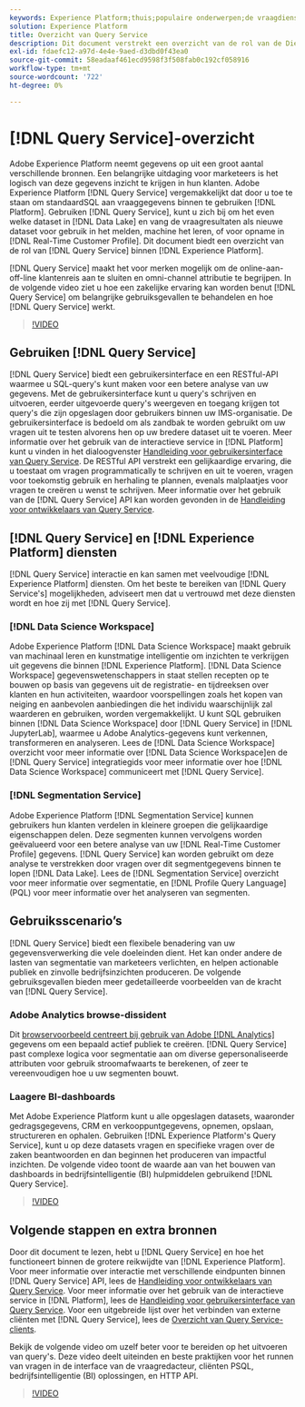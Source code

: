 ```yaml
---
keywords: Experience Platform;thuis;populaire onderwerpen;de vraagdienst;de dienst van de vraag;vraag
solution: Experience Platform
title: Overzicht van Query Service
description: Dit document verstrekt een overzicht van de rol van de Dienst van de Vraag binnen Experience Platform.
exl-id: fdaefc12-a97d-4e4e-9aed-d3dbd0f43ea0
source-git-commit: 58eadaaf461ecd9598f3f508fab0c192cf058916
workflow-type: tm+mt
source-wordcount: '722'
ht-degree: 0%

---
```


# [!DNL Query Service]-overzicht

Adobe Experience Platform neemt gegevens op uit een groot aantal verschillende bronnen. Een belangrijke uitdaging voor marketeers is het logisch van deze gegevens inzicht te krijgen in hun klanten. Adobe Experience Platform [!DNL Query Service] vergemakkelijkt dat door u toe te staan om standaardSQL aan vraaggegevens binnen te gebruiken [!DNL Platform]. Gebruiken [!DNL Query Service], kunt u zich bij om het even welke dataset in [!DNL Data Lake] en vang de vraagresultaten als nieuwe dataset voor gebruik in het melden, machine het leren, of voor opname in [!DNL Real-Time Customer Profile]. Dit document biedt een overzicht van de rol van [!DNL Query Service] binnen [!DNL Experience Platform].

[!DNL Query Service] maakt het voor merken mogelijk om de online-aan-off-line klantenreis aan te sluiten en omni-channel attributie te begrijpen. In de volgende video ziet u hoe een zakelijke ervaring kan worden benut [!DNL Query Service] om belangrijke gebruiksgevallen te behandelen en hoe [!DNL Query Service] werkt.

>[!VIDEO](https://video.tv.adobe.com/v/29795?quality=12&learn=on)

## Gebruiken [!DNL Query Service]

[!DNL Query Service] biedt een gebruikersinterface en een RESTful-API waarmee u SQL-query&#39;s kunt maken voor een betere analyse van uw gegevens. Met de gebruikersinterface kunt u query&#39;s schrijven en uitvoeren, eerder uitgevoerde query&#39;s weergeven en toegang krijgen tot query&#39;s die zijn opgeslagen door gebruikers binnen uw IMS-organisatie. De gebruikersinterface is bedoeld om als zandbak te worden gebruikt om uw vragen uit te testen alvorens hen op uw bredere dataset uit te voeren. Meer informatie over het gebruik van de interactieve service in [!DNL Platform] kunt u vinden in het dialoogvenster [Handleiding voor gebruikersinterface van Query Service](ui/overview.md). De RESTful API verstrekt een gelijkaardige ervaring, die u toestaat om vragen programmatically te schrijven en uit te voeren, vragen voor toekomstig gebruik en herhaling te plannen, evenals malplaatjes voor vragen te creëren u wenst te schrijven. Meer informatie over het gebruik van de [!DNL Query Service] API kan worden gevonden in de [Handleiding voor ontwikkelaars van Query Service](api/getting-started.md).

## [!DNL Query Service] en [!DNL Experience Platform] diensten

[!DNL Query Service] interactie en kan samen met veelvoudige [!DNL Experience Platform] diensten. Om het beste te bereiken van [!DNL Query Service's] mogelijkheden, adviseert men dat u vertrouwd met deze diensten wordt en hoe zij met [!DNL Query Service].

### [!DNL Data Science Workspace]

Adobe Experience Platform [!DNL Data Science Workspace] maakt gebruik van machinaal leren en kunstmatige intelligentie om inzichten te verkrijgen uit gegevens die binnen [!DNL Experience Platform]. [!DNL Data Science Workspace] gegevenswetenschappers in staat stellen recepten op te bouwen op basis van gegevens uit de registratie- en tijdreeksen over klanten en hun activiteiten, waardoor voorspellingen zoals het kopen van neiging en aanbevolen aanbiedingen die het individu waarschijnlijk zal waarderen en gebruiken, worden vergemakkelijkt. U kunt SQL gebruiken binnen [!DNL Data Science Workspace] door [!DNL Query Service] in [!DNL JupyterLab], waarmee u Adobe Analytics-gegevens kunt verkennen, transformeren en analyseren. Lees de [!DNL Data Science Workspace] overzicht voor meer informatie over [!DNL Data Science Workspace]en de [!DNL Query Service] integratiegids voor meer informatie over hoe [!DNL Data Science Workspace] communiceert met [!DNL Query Service].

### [!DNL Segmentation Service]

Adobe Experience Platform [!DNL Segmentation Service] kunnen gebruikers hun klanten verdelen in kleinere groepen die gelijkaardige eigenschappen delen. Deze segmenten kunnen vervolgens worden geëvalueerd voor een betere analyse van uw [!DNL Real-Time Customer Profile] gegevens. [!DNL Query Service] kan worden gebruikt om deze analyse te verstrekken door vragen over dit segmentgegevens binnen te lopen [!DNL Data Lake]. Lees de [!DNL Segmentation Service] overzicht voor meer informatie over segmentatie, en [!DNL Profile Query Language] (PQL) voor meer informatie over het analyseren van segmenten.

## Gebruiksscenario’s

[!DNL Query Service] biedt een flexibele benadering van uw gegevensverwerking die vele doeleinden dient. Het kan onder andere de lasten van segmentatie van marketeers verlichten, en helpen actionable publiek en zinvolle bedrijfsinzichten produceren. De volgende gebruiksgevallen bieden meer gedetailleerde voorbeelden van de kracht van [!DNL Query Service].

### Adobe Analytics browse-dissident

Dit [browservoorbeeld centreert bij gebruik van Adobe [!DNL Analytics]](./use-cases/abandoned-browse.md) gegevens om een bepaald actief publiek te creëren. [!DNL Query Service] past complexe logica voor segmentatie aan om diverse gepersonaliseerde attributen voor gebruik stroomafwaarts te berekenen, of zeer te vereenvoudigen hoe u uw segmenten bouwt.

### Laagere BI-dashboards

Met Adobe Experience Platform kunt u alle opgeslagen datasets, waaronder gedragsgegevens, CRM en verkooppuntgegevens, opnemen, opslaan, structureren en ophalen. Gebruiken [!DNL Experience Platform's Query Service], kunt u op deze datasets vragen en specifieke vragen over de zaken beantwoorden en dan beginnen het produceren van impactful inzichten. De volgende video toont de waarde aan van het bouwen van dashboards in bedrijfsintelligentie (BI) hulpmiddelen gebruikend [!DNL Query Service].

>[!VIDEO](https://video.tv.adobe.com/v/28981?quality=12&learn=on)

## Volgende stappen en extra bronnen

Door dit document te lezen, hebt u [!DNL Query Service] en hoe het functioneert binnen de grotere reikwijdte van [!DNL Experience Platform]. Voor meer informatie over interactie met verschillende eindpunten binnen [!DNL Query Service] API, lees de [Handleiding voor ontwikkelaars van Query Service](api/getting-started.md). Voor meer informatie over het gebruik van de interactieve service in [!DNL Platform], lees de [Handleiding voor gebruikersinterface van Query Service](ui/overview.md). Voor een uitgebreide lijst over het verbinden van externe cliënten met [!DNL Query Service], lees de [Overzicht van Query Service-clients](clients/overview.md).

Bekijk de volgende video om uzelf beter voor te bereiden op het uitvoeren van query&#39;s. Deze video deelt uiteinden en beste praktijken voor het runnen van vragen in de interface van de vraagredacteur, cliënten PSQL, bedrijfsintelligentie (BI) oplossingen, en HTTP API.

>[!VIDEO](https://video.tv.adobe.com/v/29811?quality=12&learn=on)
